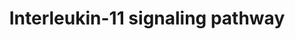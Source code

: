 ---
annotations:
- type: Pathway Ontology
  value: interleukin-11 signaling pathway
authors:
- NetPath
- MaintBot
- Ddigles
- Zari
- Khanspers
- Eweitz
- L Dupuis
description: IL-11 is a multifunctional cytokine that belongs to the gp130 family.
  It was first isolated from a primate bone marrow derived cell line, PU-34 for its
  ability to stimulate the proliferation of a plasmacytoma cell line, T1165 which
  was dependent on IL-6. This cytokine plays an important role in the synthesis, maturation
  and differentiation of hematopoietic cells. It  also plays significant role in the
  inhibition of adipocyte differentiation, regulation of trophoblasts invasion and
  placentation in humans.   The receptor for IL-11 is IL11RA that uses the common
  gp130 receptor subunit for signal transduction. The pathways that are activated
  upon IL-11 stimulation are JAK-STAT, Ras-MAPK, PI3K-AKT and NF-kappa B/p65. Binding
  of IL-11 with IL-11RA results in the heterodimerization, tyrosine phosphorylation
  and activation of gp130. The activated IL11RA-gp130 receptor complex further activates
  Jak family of tyrosine kinases, JAK1 and JAK2. Phosphorylated JAK2 then activates
  STAT3 and STAT1 that results in their subsequent translocation into the nucleus.
  The translocated STAT3 then induces the transcription of genes associated with endometrial
  cell adhesion, gastric inflammation and differentiation of periodontal ligament
  cells. The activation of STAT3 was shown to be inhibited by the overexpression of
  Suppressor of cytokine signalling 3 (SOCS3). IL-11 signalling through JAK2/STAT3
  has been shown to be crucial for normal placentation in humans and normal development
  of craniofacial bones and teeth in mice.  In addition to JAK-STAT, IL-11 also activate
  the Ras-MAPK, PI3K-AKT and NF-kappa B pathways. In response to IL-11, GTP loaded
  Ras interacts with RAF1 and leads to autophosphorylation of RAF1. Activation of
  RAF1 leads to the tyrosine phosphorylation and activation of mitogen activated protein
  kinases (MAPKs) through MEK1 and MEK2. Activation of phospholipase D was triggered
  by IL-11 leading to the formation of phosphatidic acid, which has also been shown
  to activate the MAPKs. Transcription factors, ATF1 and CREB1 were activated by these
  phosphorylated MAPKs through p90 S6 kinase. PI3K-AKT and NF-kappa B/p65 pathways
  stimulated by IL-11 have been shown to enhance the migration and proliferation of
  chondrosarcoma cells. In CD4+ T cells, Th2 polarization was induced by IL-11 through
  NF-kappa B inhibition. SRC, FYN and YES, members of Src family of tyrosine kinases
  were also activated in response to IL-11 signalling.  Please access this pathway
  at [http://www.netpath.org/netslim/IL_11_pathway NetSlim] database.  Proteins on
  this pathway have targeted assays available via the [https://assays.cancer.gov/available_assays?wp_id=WP2332
  CPTAC Assay Portal]
last-edited: 2021-12-24
organisms:
- Homo sapiens
redirect_from:
- /index.php/Pathway:WP2332
- /instance/WP2332
schema-jsonld:
- '@context': https://schema.org/
  '@id': https://wikipathways.github.io/pathways/WP2332.html
  '@type': Dataset
  creator:
    '@type': Organization
    name: WikiPathways
  description: IL-11 is a multifunctional cytokine that belongs to the gp130 family.
    It was first isolated from a primate bone marrow derived cell line, PU-34 for
    its ability to stimulate the proliferation of a plasmacytoma cell line, T1165
    which was dependent on IL-6. This cytokine plays an important role in the synthesis,
    maturation and differentiation of hematopoietic cells. It  also plays significant
    role in the inhibition of adipocyte differentiation, regulation of trophoblasts
    invasion and placentation in humans.   The receptor for IL-11 is IL11RA that uses
    the common gp130 receptor subunit for signal transduction. The pathways that are
    activated upon IL-11 stimulation are JAK-STAT, Ras-MAPK, PI3K-AKT and NF-kappa
    B/p65. Binding of IL-11 with IL-11RA results in the heterodimerization, tyrosine
    phosphorylation and activation of gp130. The activated IL11RA-gp130 receptor complex
    further activates Jak family of tyrosine kinases, JAK1 and JAK2. Phosphorylated
    JAK2 then activates STAT3 and STAT1 that results in their subsequent translocation
    into the nucleus. The translocated STAT3 then induces the transcription of genes
    associated with endometrial cell adhesion, gastric inflammation and differentiation
    of periodontal ligament cells. The activation of STAT3 was shown to be inhibited
    by the overexpression of Suppressor of cytokine signalling 3 (SOCS3). IL-11 signalling
    through JAK2/STAT3 has been shown to be crucial for normal placentation in humans
    and normal development of craniofacial bones and teeth in mice.  In addition to
    JAK-STAT, IL-11 also activate the Ras-MAPK, PI3K-AKT and NF-kappa B pathways.
    In response to IL-11, GTP loaded Ras interacts with RAF1 and leads to autophosphorylation
    of RAF1. Activation of RAF1 leads to the tyrosine phosphorylation and activation
    of mitogen activated protein kinases (MAPKs) through MEK1 and MEK2. Activation
    of phospholipase D was triggered by IL-11 leading to the formation of phosphatidic
    acid, which has also been shown to activate the MAPKs. Transcription factors,
    ATF1 and CREB1 were activated by these phosphorylated MAPKs through p90 S6 kinase.
    PI3K-AKT and NF-kappa B/p65 pathways stimulated by IL-11 have been shown to enhance
    the migration and proliferation of chondrosarcoma cells. In CD4+ T cells, Th2
    polarization was induced by IL-11 through NF-kappa B inhibition. SRC, FYN and
    YES, members of Src family of tyrosine kinases were also activated in response
    to IL-11 signalling.  Please access this pathway at [http://www.netpath.org/netslim/IL_11_pathway
    NetSlim] database.  Proteins on this pathway have targeted assays available via
    the [https://assays.cancer.gov/available_assays?wp_id=WP2332 CPTAC Assay Portal]
  keywords:
  - SOCS3
  - RUNX2
  - IL11RA
  - MAP2K1
  - BIRC5
  - STAT3
  - RELA
  - AKT1
  - JAK2
  - RAF1
  - PPP2R4
  - MAPK3
  - PIK3R1
  - IKBKB
  - PDPK1
  - MAPK1
  - ATF1
  - FES
  - ICAM1
  - SRC
  - PIK3R2
  - STAT1
  - TGFB1
  - IBSP
  - PIAS3
  - RPS6
  - MAP2K2
  - RPS6KB1
  - TYK2
  - BGLAP
  - GRB2
  - IL11
  - YES1
  - CREB1
  - FYN
  - HRAS
  - PTPN11
  - JAK1
  - PIAS1
  - IL6ST
  - ITGA2
  - CHUK
  - BCL2
  - RPS6KA1
  license: CC0
  name: Interleukin-11 signaling pathway
seo: CreativeWork
title: Interleukin-11 signaling pathway
wpid: WP2332
---
